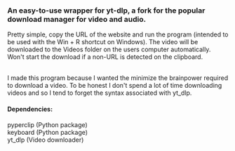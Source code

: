 ### An easy-to-use wrapper for yt-dlp, a fork for the popular download manager for video and audio.
Pretty simple, copy the URL of the website and run the program (intended to be used with the Win + R shortcut on Windows). The video will be downloaded to the Videos folder on the users computer automatically. Won't start the download if a non-URL is detected on the clipboard.

<br/>
I made this program because I wanted the minimize the brainpower required to download a video. To be honest I don't spend a lot of time downloading videos and so I tend to forget the syntax associated with yt_dlp.

<br/>

#### Dependencies:
pyperclip (Python package) <br/>
keyboard (Python package) <br/>
yt_dlp (Video downloader)